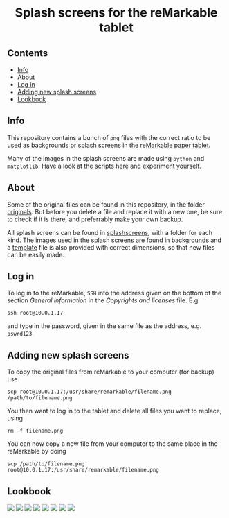 <h1 align="center">Splash screens for the reMarkable tablet</h1>

## Contents
- [Info](#info)
- [About](#about)
- [Log in](#login)
- [Adding new splash screens](#addnew)
- [Lookbook](#lookbook)

## Info <a name = "info"></a>
This repository contains a bunch of `png` files with the correct ratio to be used as backgrounds or splash screens in the [reMarkable paper tablet](https://remarkable.com/).

Many of the images in the splash screens are made using `python` and `matplotlib`. Have a look at the scripts [here](https://github.com/engeir/maths_snack) and experiment yourself.

## About <a name = "about"></a>
Some of the original files can be found in this repository, in the folder [originals](originals). But before you delete a file and replace it with a new one, be sure to check if it is there, and preferrably make your own backup.

All splash screens can be found in [splashscreens](splashscreens), with a folder for each kind. The images used in the splash screens are found in [backgrounds](backgrounds) and a [template](template.xcf) file is also provided with correct dimensions, so that new files can be easily made.

## Log in <a name = "login"></a>
To log in to the reMarkable, `SSH` into the address given on the bottom of the section _General information_ in the _Copyrights and licenses_ file. E.g.
```
ssh root@10.0.1.17
```
and type in the password, given in the same file as the address, e.g. `pswrd123`.

## Adding new splash screens <a name = "addnew"></a>
To copy the original files from reMarkable to your computer (for backup) use
```
scp root@10.0.1.17:/usr/share/remarkable/filename.png /path/to/filename.png
```
You then want to log in to the tablet and delete all files you want to replace, using
```
rm -f filename.png
```
You can now copy a new file from your computer to the same place in the reMarkable by doing
```
scp /path/to/filename.png root@10.0.1.17:/usr/share/remarkable/filename.png
```

## Lookbook <a name = "lookbook"></a>
![](splashscreens/barnsley_fern/batteryempty.png)
![](splashscreens/chaotic_ribbon/batteryempty.png)
![](splashscreens/collatz_sea_weed/suspended.png)
![](splashscreens/dragon_curve/sleeping.png)
![](splashscreens/fire/sleeping.png)
![](splashscreens/fractal_tree/starting.png)
![](splashscreens/sacks_spiral/starting.png)
![](splashscreens/snowy_hills/poweroff.png)
